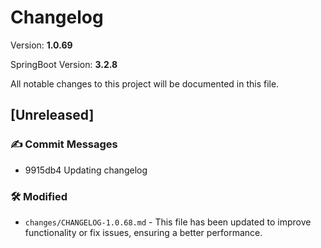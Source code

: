 # Changelog

Version: **1.0.69**

SpringBoot Version: **3.2.8**

All notable changes to this project will be documented in this file.

## [Unreleased]

### ✍️ Commit Messages

* 9915db4 Updating changelog

### 🛠️ Modified

* `changes/CHANGELOG-1.0.68.md` - This file has been updated to improve functionality or fix issues, ensuring a better performance.

